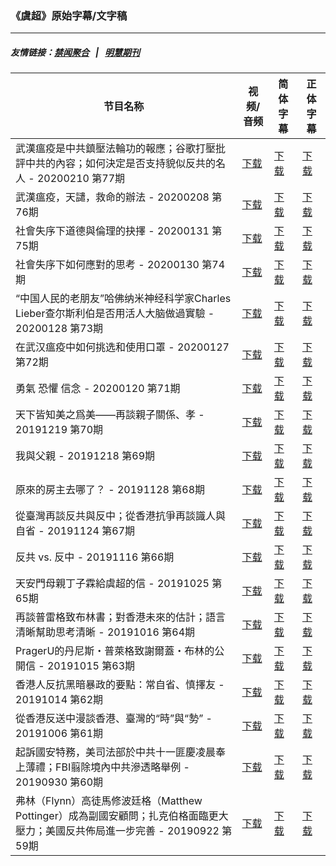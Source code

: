 ### 《虞超》原始字幕/文字稿
---
##### 友情链接：[禁闻聚合](https://github.com/gfw-breaker/banned-news) &nbsp;&nbsp;|&nbsp;&nbsp; [明慧期刊](https://github.com/gfw-breaker/mh-qikan) 
| 节目名称 | 视频/音频 | 简体字幕 | 正体字幕 |
|---|---|---|---|
| 武漢瘟疫是中共鎮壓法輪功的報應；谷歌打壓批評中共的內容；如何決定是否支持貌似反共的名人 - 20200210 第77期 | [下载](https://y2mate.com/zh-cn/search/IsiGcaYN8Zw) | [下载](../channels/yuchao/_IsiGcaYN8Zw.srt?raw=true) | [下载](../channels/yuchao/_IsiGcaYN8Zw.tw.srt?raw=true) | 
| 武漢瘟疫，天譴，救命的辦法 - 20200208 第76期 | [下载](https://y2mate.com/zh-cn/search/8crPOuTGnJ8) | [下载](../channels/yuchao/_8crPOuTGnJ8.srt?raw=true) | [下载](../channels/yuchao/_8crPOuTGnJ8.tw.srt?raw=true) | 
| 社會失序下道德與倫理的抉擇 - 20200131 第75期 | [下载](https://y2mate.com/zh-cn/search/zpf9yLzSFhI) | [下载](../channels/yuchao/_zpf9yLzSFhI.srt?raw=true) | [下载](../channels/yuchao/_zpf9yLzSFhI.tw.srt?raw=true) | 
| 社會失序下如何應對的思考 - 20200130 第74期 | [下载](https://y2mate.com/zh-cn/search/qaQZRvBF6pM) | [下载](../channels/yuchao/_qaQZRvBF6pM.srt?raw=true) | [下载](../channels/yuchao/_qaQZRvBF6pM.tw.srt?raw=true) | 
| “中国人民的老朋友”哈佛纳米神经科学家Charles Lieber查尔斯利伯是否用活人大脑做過實驗 - 20200128 第73期 | [下载](https://y2mate.com/zh-cn/search/261DNDaRHPc) | [下载](../channels/yuchao/_261DNDaRHPc.srt?raw=true) | [下载](../channels/yuchao/_261DNDaRHPc.tw.srt?raw=true) | 
| 在武汉瘟疫中如何挑选和使用口罩 - 20200127 第72期 | [下载](https://y2mate.com/zh-cn/search/EkFQsCinPrQ) | [下载](../channels/yuchao/_EkFQsCinPrQ.srt?raw=true) | [下载](../channels/yuchao/_EkFQsCinPrQ.tw.srt?raw=true) | 
| 勇氣 恐懼 信念 - 20200120 第71期 | [下载](https://y2mate.com/zh-cn/search/pD_wWDGNNEQ) | [下载](../channels/yuchao/_pD_wWDGNNEQ.srt?raw=true) | [下载](../channels/yuchao/_pD_wWDGNNEQ.tw.srt?raw=true) | 
| 天下皆知美之爲美——再談親子關係、孝 - 20191219 第70期 | [下载](https://y2mate.com/zh-cn/search/5aZWpOMxErY) | [下载](../channels/yuchao/_5aZWpOMxErY.srt?raw=true) | [下载](../channels/yuchao/_5aZWpOMxErY.tw.srt?raw=true) | 
| 我與父親 - 20191218 第69期 | [下载](https://y2mate.com/zh-cn/search/X7aM0cPrP-A) | [下载](../channels/yuchao/_X7aM0cPrP-A.srt?raw=true) | [下载](../channels/yuchao/_X7aM0cPrP-A.tw.srt?raw=true) | 
| 原來的房主去哪了？ - 20191128 第68期 | [下载](https://y2mate.com/zh-cn/search/uV8aJsTimVQ) | [下载](../channels/yuchao/_uV8aJsTimVQ.srt?raw=true) | [下载](../channels/yuchao/_uV8aJsTimVQ.tw.srt?raw=true) | 
| 從臺灣再談反共與反中；從香港抗爭再談識人與自省 - 20191124 第67期 | [下载](https://y2mate.com/zh-cn/search/DoO-kRcn9TU) | [下载](../channels/yuchao/_DoO-kRcn9TU.srt?raw=true) | [下载](../channels/yuchao/_DoO-kRcn9TU.tw.srt?raw=true) | 
| 反共 vs. 反中 - 20191116 第66期 | [下载](https://y2mate.com/zh-cn/search/_3dtXCi4QVc) | [下载](../channels/yuchao/__3dtXCi4QVc.srt?raw=true) | [下载](../channels/yuchao/__3dtXCi4QVc.tw.srt?raw=true) | 
| 天安門母親丁子霖給虞超的信 - 20191025 第65期 | [下载](https://y2mate.com/zh-cn/search/3TUvhprHEgs) | [下载](../channels/yuchao/_3TUvhprHEgs.srt?raw=true) | [下载](../channels/yuchao/_3TUvhprHEgs.tw.srt?raw=true) | 
| 再談普雷格致布林書；對香港未來的估計；語言清晰幫助思考清晰 - 20191016 第64期 | [下载](https://y2mate.com/zh-cn/search/YUMqfjojLvw) | [下载](../channels/yuchao/_YUMqfjojLvw.srt?raw=true) | [下载](../channels/yuchao/_YUMqfjojLvw.tw.srt?raw=true) | 
| PragerU的丹尼斯・普萊格致謝爾蓋・布林的公開信 - 20191015 第63期 | [下载](https://y2mate.com/zh-cn/search/y0ant6Mhk9s) | [下载](../channels/yuchao/_y0ant6Mhk9s.srt?raw=true) | [下载](../channels/yuchao/_y0ant6Mhk9s.tw.srt?raw=true) | 
| 香港人反抗黑暗暴政的要點：常自省、慎擇友 - 20191014 第62期 | [下载](https://y2mate.com/zh-cn/search/t1_3WoSyujs) | [下载](../channels/yuchao/_t1_3WoSyujs.srt?raw=true) | [下载](../channels/yuchao/_t1_3WoSyujs.tw.srt?raw=true) | 
| 從香港反送中漫談香港、臺灣的“時”與“勢” - 20191006 第61期 | [下载](https://y2mate.com/zh-cn/search/fxSRffSWAGQ) | [下载](../channels/yuchao/_fxSRffSWAGQ.srt?raw=true) | [下载](../channels/yuchao/_fxSRffSWAGQ.tw.srt?raw=true) | 
| 起訴國安特務，美司法部於中共十一匪慶凌晨奉上薄禮；FBI翦除境內中共滲透略舉例 - 20190930 第60期 | [下载](https://y2mate.com/zh-cn/search/gRDbSNJLWiw) | [下载](../channels/yuchao/_gRDbSNJLWiw.srt?raw=true) | [下载](../channels/yuchao/_gRDbSNJLWiw.tw.srt?raw=true) | 
| 弗林（Flynn）高徒馬修波廷格（Matthew Pottinger）成為副國安顧問；扎克伯格面臨更大壓力；美國反共佈局進一步完善 - 20190922 第59期 | [下载](https://y2mate.com/zh-cn/search/TDS3k5c6YbI) | [下载](../channels/yuchao/_TDS3k5c6YbI.srt?raw=true) | [下载](../channels/yuchao/_TDS3k5c6YbI.tw.srt?raw=true) | 
